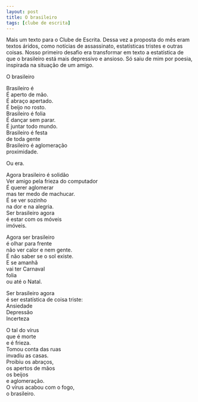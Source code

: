 ```yaml
---
layout: post
title: O brasileiro
tags: [clube de escrita]
---
```


Mais um texto para o Clube de Escrita. Dessa vez a proposta do mês eram textos áridos, como notícias de assassinato, estatísticas tristes e outras coisas. Nosso primeiro desafio era transformar em texto a estatística de que o brasileiro está mais depressivo e ansioso. Só saiu de mim por poesia, inspirada na situação de um amigo.  


O brasileiro


Brasileiro é  
É aperto de mão.  
É abraço apertado.  
É beijo no rosto.  
Brasileiro é folia  
É dançar sem parar.  
É juntar todo mundo.  
Brasileiro é festa  
de toda gente  
Brasileiro é aglomeração  
proximidade.  


Ou era.  


Agora brasileiro é solidão  
Ver amigo pela frieza do computador  
É querer aglomerar  
mas ter medo de machucar.  
É se ver sozinho  
na dor e na alegria.  
Ser brasileiro agora  
é estar com os móveis  
imóveis.  


Agora ser brasileiro  
é olhar para frente  
não ver calor e nem gente.  
É não saber se o sol existe.  
E se amanhã  
vai ter Carnaval  
folia  
ou até o Natal.  


Ser brasileiro agora  
é ser estatística de coisa triste:  
Ansiedade  
Depressão  
Incerteza  


O tal do vírus  
que é morte  
e é frieza.  
Tomou conta das ruas  
invadiu as casas.  
Proibiu os abraços,  
os apertos de mãos  
os beijos  
e aglomeração.  
O vírus acabou com o fogo,  
o brasileiro.
